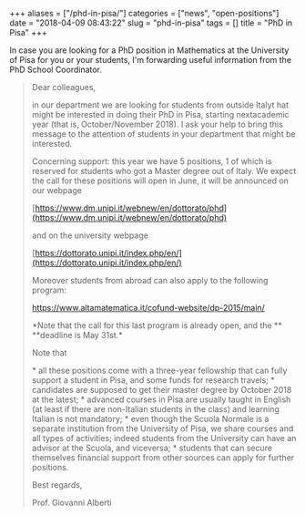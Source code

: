 +++
aliases = ["/phd-in-pisa/"]
categories = ["news", "open-positions"]
date = "2018-04-09 08:43:22"
slug = "phd-in-pisa"
tags = []
title = "PhD in Pisa"
+++

In case you are looking for a PhD position in Mathematics at the
University of Pisa for you or your students, I'm forwarding useful
information from the PhD School Coordinator.

> Dear colleagues,
>
> in our department we are looking for students from outside Italyt hat
> might be interested in doing their PhD in Pisa, starting nextacademic
> year (that is, October/November 2018). I ask your help to bring this
> message to the attention of students in your department that might be
> interested.
>
> Concerning support: this year we have 5 positions, 1 of which is
> reserved for students who got a Master degree out of Italy. We expect
> the call for these positions will open in June, it will be announced
> on our webpage
>
> [https://www.dm.unipi.it/webnew/en/dottorato/phd](https://www.dm.unipi.it/webnew/en/dottorato/phd)
>
> and on the university webpage
>
> [https://dottorato.unipi.it/index.php/en/](https://dottorato.unipi.it/index.php/en/)
>
> Moreover students from abroad can also apply to the following program:
>
> <https://www.altamatematica.it/cofund-website/dp-2015/main/>
>
> \*Note that the call for this last program is already open, and the
> \*\* \*\*deadline is May 31st.\*
>
> Note that
>
> \* all these positions come with a three-year fellowship that can
> fully support a student in Pisa, and some funds for research travels;
> \* candidates are supposed to get their master degree by October 2018
> at the latest; \* advanced courses in Pisa are usually taught in
> English (at least if there are non-Italian students in the class) and
> learning Italian is not mandatory; \* even though the Scuola Normale
> is a separate institution from the University of Pisa, we share
> courses and all types of activities; indeed students from the
> University can have an advisor at the Scuola, and viceversa; \*
> students that can secure themselves financial support from other
> sources can apply for further positions.
>
> Best regards,
>
> Prof. Giovanni Alberti

 

